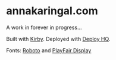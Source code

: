 # annakaringal.com
A work in forever in progress... 

Built with [Kirby](http://www.getkirby.com).
Deployed with [Deploy HQ](https://www.deployhq.com/).

Fonts: [Roboto](http://www.google.com/fonts/specimen/Roboto) and [PlayFair Display](http://www.google.com/fonts/specimen/Playfair+Display)
